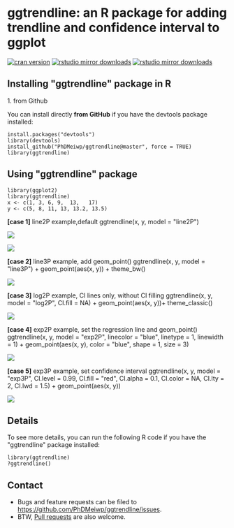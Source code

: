 # ggtrendline: an R package for adding trendline and confidence interval to ggplot

[![cran version](http://www.r-pkg.org/badges/version/basicTrendline)](http://cran.rstudio.com/web/packages/ggtrendline) 
[![rstudio mirror downloads](http://cranlogs.r-pkg.org/badges/grand-total/ggtrendline)](https://github.com/metacran/cranlogs.app)
[![rstudio mirror downloads](http://cranlogs.r-pkg.org/badges/ggtrendline)](https://github.com/metacran/cranlogs.app)

## Installing "ggtrendline" package in R

1\. from Github 

You can install directly **from GitHub** if you have the devtools package installed:

    install.packages("devtools")
	library(devtools)   
	install_github("PhDMeiwp/ggtrendline@master", force = TRUE)
	library(ggtrendline)


## Using "ggtrendline" package
	
    library(ggplot2)
	library(ggtrendline)
    x <- c(1, 3, 6, 9,  13,   17)
    y <- c(5, 8, 11, 13, 13.2, 13.5)

 **[case 1]** line2P example,default
    ggtrendline(x, y, model = "line2P")  

<a href="https://sm.ms/image/JOrRHYWGy8EMofs" target="_blank"><img src="https://s2.loli.net/2022/04/13/JOrRHYWGy8EMofs.png" ></a>

<a href="https://sm.ms/image/4pICPTDh2gJxuFK" target="_blank"><img src="https://s2.loli.net/2022/04/13/4pICPTDh2gJxuFK.png" ></a>

 **[case 2]** line3P example, add geom_point()
    ggtrendline(x, y, model = "line3P") + geom_point(aes(x, y)) + theme_bw()

<a href="https://sm.ms/image/Dp6Lt58jf9rmaNW" target="_blank"><img src="https://s2.loli.net/2022/04/13/Dp6Lt58jf9rmaNW.png" ></a>

 **[case 3]** log2P example, CI lines only, without CI filling
    ggtrendline(x, y, model = "log2P", CI.fill = NA) + geom_point(aes(x, y))+ theme_classic() 
	
<a href="https://sm.ms/image/VuDypF3tZWzK9B5" target="_blank"><img src="https://s2.loli.net/2022/04/13/VuDypF3tZWzK9B5.png" ></a>

 **[case 4]**  exp2P example, set the regression line and geom_point()
    ggtrendline(x, y, model = "exp2P", linecolor = "blue", linetype = 1, linewidth = 1) + 
             geom_point(aes(x, y), color = "blue", shape = 1, size = 3)  

<a href="https://sm.ms/image/TF48LAtiIHB1ukd" target="_blank"><img src="https://s2.loli.net/2022/04/13/TF48LAtiIHB1ukd.png" ></a>
		
 **[case 5]** exp3P example, set confidence interval
    ggtrendline(x, y, model = "exp3P", CI.level = 0.99, 
                CI.fill = "red", CI.alpha = 0.1, CI.color = NA, CI.lty = 2, CI.lwd = 1.5) + 
             geom_point(aes(x, y)) 

<a href="https://sm.ms/image/6ul7toUOWkhcw3s" target="_blank"><img src="https://s2.loli.net/2022/04/13/6ul7toUOWkhcw3s.png" ></a>

## Details
To see more details, you can run the following R code if you have the "ggtrendline" package installed:

    library(ggtrendline)
    ?ggtrendline()

## Contact
- Bugs and feature requests can be filed to https://github.com/PhDMeiwp/ggtrendline/issues. 
- BTW, [Pull requests](https://github.com/PhDMeiwp/ggtrendline/pulls) are also welcome.